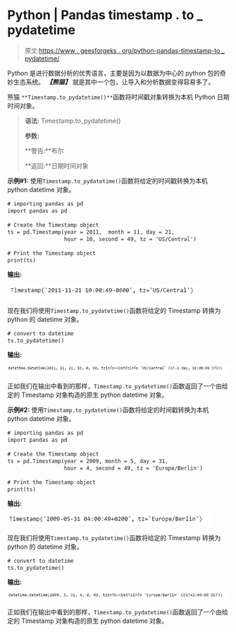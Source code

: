 # Python | Pandas timestamp . to _ pydatetime

> 原文:[https://www . geesforgeks . org/python-pandas-timestamp-to _ pydatetime/](https://www.geeksforgeeks.org/python-pandas-timestamp-to_pydatetime/)

Python 是进行数据分析的优秀语言，主要是因为以数据为中心的 python 包的奇妙生态系统。 ***【熊猫】*** 就是其中一个包，让导入和分析数据变得容易多了。

熊猫 `**Timestamp.to_pydatetime()**`函数将时间戳对象转换为本机 Python 日期时间对象。

> **语法:** Timestamp.to_pydatetime()
> 
> **参数:**
> 
> **警告:**布尔
> 
> **返回:**日期时间对象

**示例#1:** 使用`Timestamp.to_pydatetime()`函数将给定的时间戳转换为本机 python datetime 对象。

```
# importing pandas as pd
import pandas as pd

# Create the Timestamp object
ts = pd.Timestamp(year = 2011,  month = 11, day = 21, 
                  hour = 10, second = 49, tz = 'US/Central') 

# Print the Timestamp object
print(ts)
```

**输出:**

![](img/46bacf48d4678c79bc6cd69f1866e796.png)

现在我们将使用`Timestamp.to_pydatetime()`函数将给定的 Timestamp 转换为 python 的 datetime 对象。

```
# convert to datetime
ts.to_pydatetime()
```

**输出:**

![](img/4e118d1273507e0da89f698b5af55d46.png)

正如我们在输出中看到的那样，`Timestamp.to_pydatetime()`函数返回了一个由给定的 Timestamp 对象构造的原生 python datetime 对象。

**示例#2:** 使用`Timestamp.to_pydatetime()`函数将给定的时间戳转换为本机 python datetime 对象。

```
# importing pandas as pd
import pandas as pd

# Create the Timestamp object
ts = pd.Timestamp(year = 2009, month = 5, day = 31, 
                  hour = 4, second = 49, tz = 'Europe/Berlin')

# Print the Timestamp object
print(ts)
```

**输出:**

![](img/d98f3b94a4739afa3c5c3e1b0193125e.png)

现在我们将使用`Timestamp.to_pydatetime()`函数将给定的 Timestamp 转换为 python 的 datetime 对象。

```
# convert to datetime
ts.to_pydatetime()
```

**输出:**

![](img/05cee8ae6f167874741eea5fe27a5554.png)

正如我们在输出中看到的那样，`Timestamp.to_pydatetime()`函数返回了一个由给定的 Timestamp 对象构造的原生 python datetime 对象。